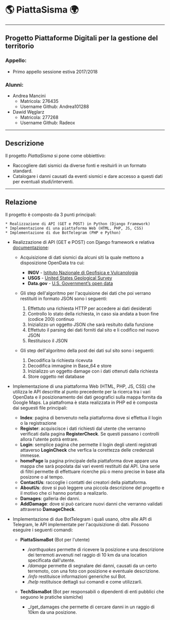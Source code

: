 # 🌎 PiattaSisma 🌍 #
-----------------------------------------------------

## Progetto Piattaforme Digitali per la gestione del territorio ##

### Appello: ###
* Primo appello sessione estiva 2017/2018

### Alunni: ###
* Andrea Mancini
  * Matricola: 276435
  * Username Github: Andrea101288
* Dawid Węglarz
  * Matricola: 277268
  * Username Github: Radeox

-----------------------------------------------------

## Descrizione ##

Il progetto _PiattaSisma_ si pone come obbiettivo:
* Raccogliere dati sismici da diverse fonti e resituirli in un formato standard.
* Catalogare i danni causati da eventi sismici e dare accesso a questi dati per eventuali studi/interventi.

-----------------------------------------------------

## Relazione ##

Il progetto è composto da 3 punti principali:

    * Realizzazione di API (GET e POST) in Python (Django Framework)
    * Implementazione di una piattaforma Web (HTML, PHP, JS, CSS)
    * Implementazione di due BotTelegram (PHP e Python)

* Realizzazione di API (GET e POST) con Django framework e relativa [documentazione](https://app.swaggerhub.com/apis/RadeAndry9588/PiattaSismaAPI/1.0.0-oas3):
    * Acquisizione di dati sismici da alcuni siti la quale mettono a disposizione OpenData tra cui:
      * **INGV** - [Istituto Nazionale di Geofisica e Vulcanologia](http://cnt.rm.ingv.it/)
      * **USGS** - [United States Geological Survey](https://earthquake.usgs.gov/)
      * **Data.gov** - [U.S. Government’s open data](https://www.data.gov/)

    * Gli step dell'algoritmo per l'acquisione dei dati che poi verrano restituiti in formato JSON sono i seguenti:
        1. Effettuto una richiesta HTTP per accedere ai dati desiderati
        2. Controllo lo stato della richiesta, in caso sia andata a buon fine (codice 200) continuo
        3. Inizializzo un oggetto JSON che sarà resituito dalla funzione
        4. Effettuto il parsing dei dati forniti dal sito e li codifico nel nuovo JSON
        5. Restituisco il JSON

    * Gli step dell'algoritmo della post dei dati sul sito sono i seguenti:
        1. Decodifica la richiesta ricevuta
        2. Decodifica immagine in Base_64 e store
        3. Inizializzo un oggetto damage con i dati ottenuti dalla richiesta
        4. Store oggetto nel database 

* Implementazione di una piattaforma Web (HTML, PHP, JS, CSS) che utilizza le API descritte al punto precedente per la ricerca tra i vari OpenData e il posizionamento dei dati geografici sulla mappa fornita da Google Maps. La piattafroma è stata realizzata in PHP ed è composta dai seguesti file principali:
    * **Index**: pagina di benvenuto nella piattaforma dove si effettua il login o la registrazione
    * **Register**: acquiscisce i dati richiesti dal utente che verranno verificati dalla pagina **RegisterCheck**. Se questi passano i controlli allora l'utente potrà entrare.
    * **Login**: semplice pagina che permette il login degli utenti registrati attaverso **LoginCheck** che verfica la corettezza delle credenzali immesse.
    * **homePage** la pagina principale della piattaforma dove appare una mappa che sarà popolata dai vari eventi restituiti dal API. Una serie di filtri permette di effettuare ricerche più o meno precise in base alla posizone o al tempo.
    * **ContactUs**: raccoglie i contatti dei creatori della piattaforma.
    * **AboutUs**: dove si può leggere una piccola descrizione del progetto e il motivo che ci hanno portato a realizarlo.
    * **Damages**: galleria dei danni.
    * **AddDamage**: dove si può caricare nuovi danni che verranno validati attraverso **DamageCheck**.

* Implementazione di due BotTelegram i quali usano, oltre alle API di Telegram, le API implementate per l'acquisizione di dati. Possono eseguire i seguenti comandi:

  * **PiattaSismaBot** (Bot per l'utente)
    * _/earthquakes_ permette di ricevere la posizione e una descrizione dei terremoti avvenuti nel raggio di 10 km da una location specificata dall'utente.
    * _/damage_ permette di segnalare dei danni, causati da un certo terremoto, con una foto con posizione e eventuale descrizione.
    * _/info_ restituisce informazioni generiche sul Bot.
    * _/help_ restituisce dettagli sui comandi e come utilizzarli.

  * **TechSismaBot** (Bot per responsabili o dipendenti di enti pubblici che seguono le pratiche sismiche)
    * _/get_damages che permette di cercare danni in un raggio di 10km da una posizione.   
